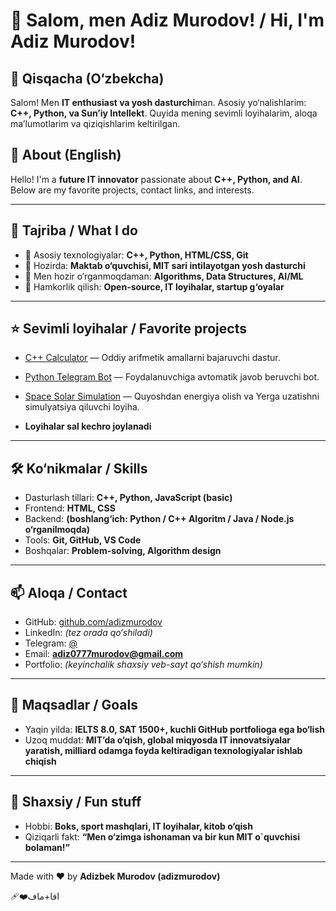 # 👋 Salom, men Adiz Murodov! / Hi, I'm Adiz Murodov!

## 🔭 Qisqacha (O‘zbekcha)
Salom! Men **IT enthusiast va yosh dasturchi**man. Asosiy yo‘nalishlarim: **C++, Python, va Sun’iy Intellekt**. Quyida mening sevimli loyihalarim, aloqa ma’lumotlarim va qiziqishlarim keltirilgan.

## 🔭 About (English)
Hello! I'm a **future IT innovator** passionate about **C++, Python, and AI**. Below are my favorite projects, contact links, and interests.

---

## 🚀 Tajriba / What I do
- 🔧 Asosiy texnologiyalar: **C++, Python, HTML/CSS, Git**
- 💼 Hozirda: **Maktab o‘quvchisi, MIT sari intilayotgan yosh dasturchi**
- 🌱 Men hozir o‘rganmoqdaman: **Algorithms, Data Structures, AI/ML**
- 👯 Hamkorlik qilish: **Open-source, IT loyihalar, startup g‘oyalar**

---

## ⭐ Sevimli loyihalar / Favorite projects
- [C++ Calculator](https://github.com/adizmurodov) — Oddiy arifmetik amallarni bajaruvchi dastur.
- [Python Telegram Bot](https://github.com/adizmurodov) — Foydalanuvchiga avtomatik javob beruvchi bot.
- [Space Solar Simulation](https://github.com/adizmurodov) — Quyoshdan energiya olish va Yerga uzatishni simulyatsiya qiluvchi loyiha.

  
-  **Loyihalar sal kechro joylanadi**
---

## 🛠️ Ko‘nikmalar / Skills
- Dasturlash tillari: **C++, Python, JavaScript (basic)**
- Frontend: **HTML, CSS**
- Backend: **(boshlang‘ich: Python / C++ Algoritm / Java / Node.js o‘rganilmoqda)**
- Tools: **Git, GitHub, VS Code**
- Boshqalar: **Problem-solving, Algorithm design**

---

## 📫 Aloqa / Contact
- GitHub: [github.com/adizmurodov](https://github.com/adizmurodov)
- LinkedIn: *(tez orada qo‘shiladi)*
- Telegram: [@](https://t.me/)
- Email: **adiz0777murodov@gmail.com**
- Portfolio: *(keyinchalik shaxsiy veb-sayt qo‘shish mumkin)*

---

## 🎯 Maqsadlar / Goals
- Yaqin yilda: **IELTS 8.0, SAT 1500+, kuchli GitHub portfolioga ega bo‘lish**
- Uzoq muddat: **MIT’da o‘qish, global miqyosda IT innovatsiyalar yaratish, milliard odamga foyda keltiradigan texnologiyalar ishlab chiqish**

---

## 🎲 Shaxsiy / Fun stuff
- Hobbi: **Boks, sport mashqlari, IT loyihalar, kitob o‘qish**
- Qiziqarli fakt: **“Men o‘zimga ishonaman va bir kun MIT o`quvchisi  bolaman!”**

---

Made with ❤️ by **Adizbek Murodov (adizmurodov)**

❤️‍🩹افا+ماف
